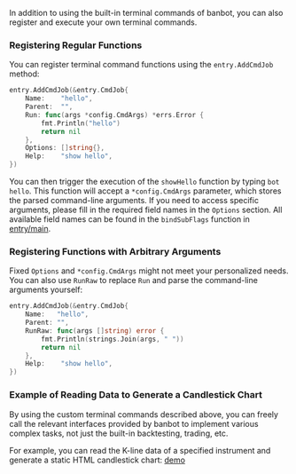 In addition to using the built-in terminal commands of banbot, you can also register and execute your own terminal commands.

### Registering Regular Functions
You can register terminal command functions using the `entry.AddCmdJob` method:
```go
entry.AddCmdJob(&entry.CmdJob{
    Name:    "hello",
    Parent:  "",
    Run: func(args *config.CmdArgs) *errs.Error {
        fmt.Println("hello")
        return nil
    },
    Options: []string{},
    Help:    "show hello",
})
```
You can then trigger the execution of the `showHello` function by typing `bot hello`. This function will accept a `*config.CmdArgs` parameter, which stores the parsed command-line arguments. If you need to access specific arguments, please fill in the required field names in the `Options` section.
All available field names can be found in the `bindSubFlags` function in [entry/main](https://github.com/banbox/banbot/blob/main/entry/main.go).

### Registering Functions with Arbitrary Arguments
Fixed `Options` and `*config.CmdArgs` might not meet your personalized needs.
You can also use `RunRaw` to replace `Run` and parse the command-line arguments yourself:
```go
entry.AddCmdJob(&entry.CmdJob{
    Name:   "hello",
    Parent: "",
    RunRaw: func(args []string) error {
        fmt.Println(strings.Join(args, " "))
        return nil
    },
    Help:    "show hello",
})
```

### Example of Reading Data to Generate a Candlestick Chart
By using the custom terminal commands described above, you can freely call the relevant interfaces provided by banbot to implement various complex tasks, not just the built-in backtesting, trading, etc.

For example, you can read the K-line data of a specified instrument and generate a static HTML candlestick chart: [demo](https://github.com/banbox/banstrats/tree/main/adv)
